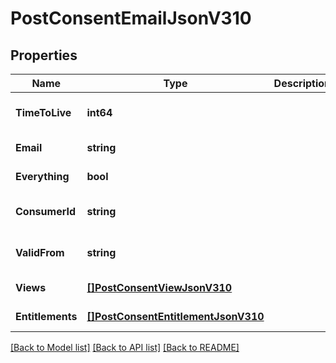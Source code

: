 # PostConsentEmailJsonV310

## Properties
Name | Type | Description | Notes
------------ | ------------- | ------------- | -------------
**TimeToLive** | **int64** |  | [optional] [default to null]
**Email** | **string** |  | [default to null]
**Everything** | **bool** |  | [default to null]
**ConsumerId** | **string** |  | [optional] [default to null]
**ValidFrom** | **string** |  | [optional] [default to null]
**Views** | [**[]PostConsentViewJsonV310**](PostConsentViewJsonV310.md) |  | [default to null]
**Entitlements** | [**[]PostConsentEntitlementJsonV310**](PostConsentEntitlementJsonV310.md) |  | [default to null]

[[Back to Model list]](../README.md#documentation-for-models) [[Back to API list]](../README.md#documentation-for-api-endpoints) [[Back to README]](../README.md)


